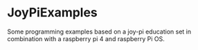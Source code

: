 # JoyPiExamples
Some programming examples based on a joy-pi education set in combination with a raspberry pi 4 and raspberry Pi OS. 
